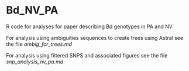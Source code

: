 # Bd_NV_PA
R code for analyses for paper describing Bd genotypes in PA and NV

For analysis using ambiguities sequences to create trees using Astral see the file *ambig_for_trees.md*

For analysis using filtered SNPS and associated figures see the file *snp_analysis_nv_pa.md*
